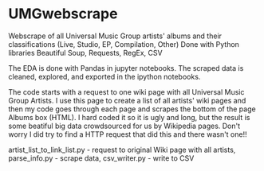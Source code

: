 # UMGwebscrape
Webscrape of all Universal Music Group artists' albums and their classifications (Live, Studio, EP, Compilation, Other) Done with Python libraries 
Beautiful Soup, Requests, RegEx, CSV

The EDA is done with Pandas in jupyter notebooks. The scraped data is cleaned, explored, and exported in the ipython notebooks. 

The code starts with a request to one wiki page with all Universal Music  Group Artists. I use this page to create a list of all artists' wiki pages and then 
my code goes through each page and scrapes the bottom of the page Albums box (HTML). I hard coded it so it is ugly and long, but the result is some beatiful big data 
crowdsourced for us by Wikipedia pages. Don't worry I did try to find a HTTP request that did this and there wasn't one!!

artist_list_to_link_list.py - request to original Wiki page with all artists, 
  parse_info.py - scrape data, 
     csv_writer.py - write to CSV

